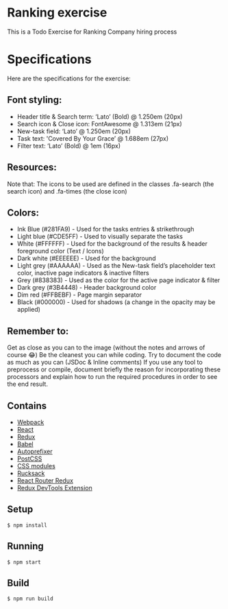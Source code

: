 
# Ranking exercise

This is a Todo Exercise for Ranking Company hiring process

# Specifications

Here are the specifications for the exercise:

## Font styling:
- Header title & Search term: ‘Lato’ (Bold) @ 1.250em (20px) 
- Search icon & Close icon: FontAwesome @ 1.313em (21px)
- New-task field: ‘Lato’ @ 1.250em (20px)
- Task text:  'Covered By Your Grace’ @ 1.688em (27px)
- Filter text:  ‘Lato’ (Bold) @ 1em (16px)

## Resources:
<link href="https://fonts.googleapis.com/css?family=Covered+By+Your+Grace|Lato" rel="stylesheet”>
<link href="https://maxcdn.bootstrapcdn.com/font-awesome/4.7.0/css/font-awesome.min.css" rel="stylesheet" integrity="sha384-wvfXpqpZZVQGK6TAh5PVlGOfQNHSoD2xbE+QkPxCAFlNEevoEH3Sl0sibVcOQVnN" crossorigin="anonymous">

Note that: The icons to be used are defined in the classes .fa-search (the search icon) and .fa-times (the close icon)

## Colors: 
- Ink Blue (#281FA9) - Used for the tasks entries & strikethrough
- Light blue (#CDE5FF) - Used to visually separate the tasks 
- White (#FFFFFF) - Used for the background of the results & header foreground color (Text / Icons)
- Dark white (#EEEEEE) - Used for the background
- Light grey (#AAAAAA) - Used as the New-task field’s placeholder text color, inactive page indicators & inactive filters
- Grey (#838383) - Used as the color for the active page indicator & filter
- Dark grey (#3B4448) - Header background color
- Dim red (#FFBEBF) - Page margin separator
- Black (#000000) - Used for shadows (a change in the opacity may be applied)

## Remember to:

Get as close as you can to the image (without  the notes and arrows of course 😂)
Be the cleanest you can while coding.
Try to document the code as much as you can (JSDoc & Inline comments)
If you use any tool to preprocess or compile, document briefly the reason for incorporating these processors and explain how to run the required procedures in order to see the end result.

## Contains

- [Webpack](https://webpack.github.io)
- [React](https://facebook.github.io/react/)
- [Redux](https://github.com/reactjs/redux)
- [Babel](https://babeljs.io/)
- [Autoprefixer](https://github.com/postcss/autoprefixer)
- [PostCSS](https://github.com/postcss/postcss)
- [CSS modules](https://github.com/outpunk/postcss-modules)
- [Rucksack](http://simplaio.github.io/rucksack/docs)
- [React Router Redux](https://github.com/reactjs/react-router-redux)
- [Redux DevTools Extension](https://github.com/zalmoxisus/redux-devtools-extension)

## Setup

```
$ npm install
```

## Running

```
$ npm start
```

## Build

```
$ npm run build
```
